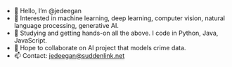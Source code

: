 - 👋 Hello, I’m @jedeegan
- 👀 Interested in machine learning, deep learning, computer vision, natural language processing, generative AI.
- 🌱 Studying and getting hands-on all the above. I code in Python, Java, JavaScript.
- 💞️ Hope to collaborate on AI project that models crime data.
- 📫 Contact: jedeegan@suddenlink.net

<!---
jedeegan/jedeegan is a ✨ special ✨ repository because its `README.md` (this file) appears on your GitHub profile.
You can click the Preview link to take a look at your changes.
--->
